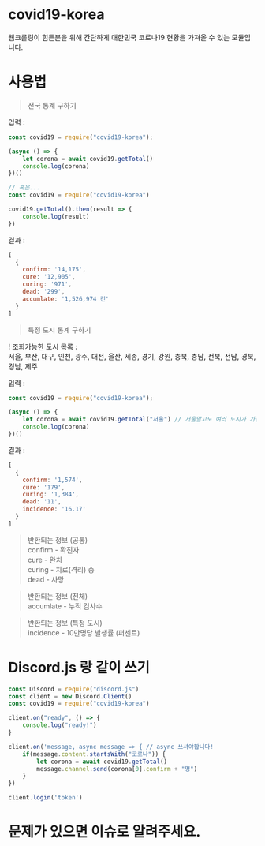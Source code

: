 # covid19-korea
웹크롤링이 힘든분을 위해 간단하게 대한민국 코로나19 현황을 가져올 수 있는 모듈입니다.


# 사용법
> 전국 통계 구하기        

입력 :     
```js
const covid19 = require("covid19-korea");

(async () => {
    let corona = await covid19.getTotal()
    console.log(corona)
})()

// 혹은...
const covid19 = require("covid19-korea")

covid19.getTotal().then(result => {
    console.log(result)
})
```
결과 :      
```js
[
  {
    confirm: '14,175',
    cure: '12,905',
    curing: '971',
    dead: '299',
    accumlate: '1,526,974 건'
  }
]
```

> 특정 도시 통계 구하기   
    
! 조회가능한 도시 목록 :    
서울, 부산, 대구, 인천, 광주, 대전, 울산, 세종, 경기, 강원, 충북, 충남, 전북, 전남, 경북, 경남, 제주

입력 : 
```js
const covid19 = require("covid19-korea");

(async () => {
    let corona = await covid19.getTotal("서울") // 서울말고도 여러 도시가 가능합니다
    console.log(corona)
})()
```

결과 : 
```js
[
  {
    confirm: '1,574',
    cure: '179',
    curing: '1,384',
    dead: '11',
    incidence: '16.17'
  }
]
```

> 반환되는 정보 (공통)        
confirm - 확진자     
cure - 완치   
curing - 치료(격리) 중    
dead - 사망    

> 반환되는 정보 (전체)          
accumlate - 누적 검사수   

> 반환되는 정보 (특정 도시)           
incidence - 10만명당 발생률 (퍼센트)   

# Discord.js 랑 같이 쓰기
```js
const Discord = require("discord.js")
const client = new Discord.Client()
const covid19 = require("covid19-korea")

client.on("ready", () => {
    console.log("ready!")
}

client.on('message, async message => { // async 쓰셔야합니다!
    if(message.content.startsWith("코로나")) {
        let corona = await covid19.getTotal()
        message.channel.send(corona[0].confirm + "명")
    }
})

client.login('token')
```

# 문제가 있으면 이슈로 알려주세요.
